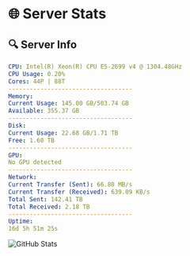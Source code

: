 # 🌐 Server Stats
## 🔍 Server Info
```yaml
CPU: Intel(R) Xeon(R) CPU E5-2699 v4 @ 1304.48GHz
CPU Usage: 0.20%
Cores: 44P | 88T
-----------------------------------
Memory:
Current Usage: 145.00 GB/503.74 GB
Available: 355.37 GB
-----------------------------------
Disk:
Current Usage: 22.68 GB/1.71 TB
Free: 1.60 TB
-----------------------------------
GPU:
No GPU detected
-----------------------------------
Network:
Current Transfer (Sent): 66.80 MB/s
Current Transfer (Received): 639.09 KB/s
Total Sent: 142.41 TB
Total Received: 2.18 TB
-----------------------------------
Uptime:
16d 5h 51m 25s
```
![GitHub Stats](https://img.shields.io/badge/Updated-2025-02-24_04:34:43-blue)